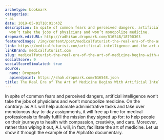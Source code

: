 ```yaml
---
archetype: bookmark
categories:
- ai
date: 2019-05-01T10:01:43Z
description: In spite of common fears and perceived dangers, artificial intelligence
  won’t take the jobs of physicians and won’t monopolize medicine.
dropmark.editURL: http://radhikan.dropmark.com/616548/18700303
featuredImage: /img/content/post/medicalfuturist-the-real-era-of-the-art-of-medicine-begins-with-artificial-intelligence.png
link: https://medicalfuturist.com/artificial-intelligence-and-the-art-of-medicine
linkBrand: medicalfuturist.com
slug: medicalfuturist-the-real-era-of-the-art-of-medicine-begins-with-artificial-intelligence
socialScore: 9
socialScoreSimulated: true
source:
  name: Dropmark
  apiendpoint: https://shah.dropmark.com/616548.json
title: The Real Era of The Art of Medicine Begins With Artificial Intelligence
---
```

In spite of common fears and perceived dangers, artificial intelligence won’t take the jobs of physicians and won’t monopolize medicine. On the contrary: as A.I. will help automate administrative tasks and take over monotonous day-to-day assignments, it will free up time for medical professionals to finally fulfill the mission they signed up for: to help people on their journeys to health with compassion, creativity, and care. Moreover, rather than wiping it out, A.I. will, in fact, facilitate the art of medicine. Let us show it through the example of the AlphaGo documentary.

